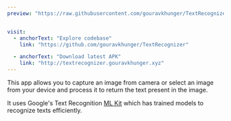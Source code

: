 ```yaml
---
preview: "https://raw.githubusercontent.com/gouravkhunger/TextRecognizer/main/app/src/main/res/drawable/logo.png"


visit: 
  - anchorText: "Explore codebase"
    link: "https://github.com/gouravkhunger/TextRecognizer"

  - anchorText: "Download latest APK"
    link: "http://textrecognizer.gouravkhunger.xyz"
---
```


This app allows you to capture an image from camera or select an image from your device and process it to return the text present in the image.

It uses Google's Text Recognition [ML Kit](https://developers.google.com/ml-kit) which has trained models to recognize texts efficiently.